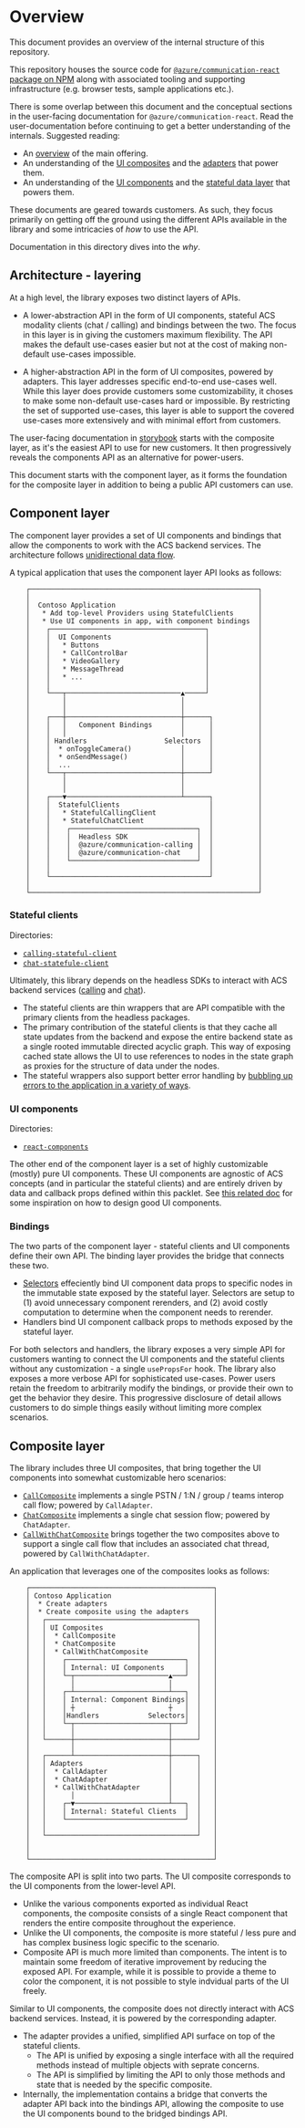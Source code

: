 # Overview

This document provides an overview of the internal structure of this repository.

This repository houses the source code for [`@azure/communication-react` package on NPM](https://www.npmjs.com/package/@azure/communication-react) along with associated tooling and supporting infrastructure (e.g. browser tests, sample applications etc.).

There is some overlap between this document and the conceptual sections in the user-facing documentation for `@azure/communication-react`. Read the user-documentation before continuing to get a better understanding of the internals. Suggested reading:

- An [overview](https://azure.github.io/communication-ui-library/?path=/docs/overview--page) of the main offering.
- An understanding of the [UI composites](https://azure.github.io/communication-ui-library/?path=/docs/quickstarts-composites--page) and the [adapters](https://azure.github.io/communication-ui-library/?path=/docs/composite-adapters--page) that power them.
- An understanding of the [UI components](https://azure.github.io/communication-ui-library/?path=/docs/overview-uicomponents--page) and the [stateful data layer](https://azure.github.io/communication-ui-library/?path=/docs/statefulclient-overview--page) that powers them.

These documents are geared towards customers. As such, they focus primarily on getting off the ground using the different APIs available in the library and some intricacies of _how_ to use the API.

Documentation in this directory dives into the _why_.

## Architecture - layering

At a high level, the library exposes two distinct layers of APIs.

- A lower-abstraction API in the form of UI components, stateful ACS modality clients (chat / calling) and bindings between the two. The focus in this layer is in giving the customers maximum flexibility. The API makes the default use-cases easier but not at the cost of making non-default use-cases impossible.

- A higher-abstraction API in the form of UI composites, powered by adapters. This layer addresses specific end-to-end use-cases well. While this layer does provide customers some customizability, it choses to make some non-default use-cases hard or impossible. By restricting the set of supported use-cases, this layer is able to support the covered use-cases more extensively and with minimal effort from customers.

The user-facing documentation in [storybook](https://azure.github.io/communication-ui-library) starts with the composite layer, as it's the easiest API to use for new customers. It then progressively reveals the components API as an alternative for power-users.

This document starts with the component layer, as it forms the foundation for the composite layer in addition to being a public API customers can use.

## Component layer

The component layer provides a set of UI components and bindings that allow the components to work with the ACS backend services. The architecture follows [unidirectional data flow](./ComponentDesign.md).

A typical application that uses the component layer API looks as follows:

        ┌────────────────────────────────────────────────────────┐
        │                                                        │
        │  Contoso Application                                   │
        │   * Add top-level Providers using StatefulClients      │
        │   * Use UI components in app, with component bindings  │
        │    ┌──────────────────────────────────────┐            │
        │    │  UI Components                       │            │
        │    │   * Buttons                          │            │
        │    │   * CallControlBar                   │            │
        │    │   * VideoGallery                     │            │
        │    │   * MessageThread                    │            │
        │    │   * ...                              │            │
        │    │                                      │            │
        │    └───┬────────────────────────────▲─────┘            │
        │        │                            │                  │
        │        │                            │                  │
        │    ┌───┼────────────────────────────┼──────┐           │
        │    │   │   Component Bindings       │      │           │
        │    │   │                            │      │           │
        │    │ Handlers                   Selectors  │           │
        │    │  * onToggleCamera()            │      │           │
        │    │  * onSendMessage()             │      │           │
        │    │  ...                           │      │           │
        │    └───┬────────────────────────────┼──────┘           │
        │        │                            │                  │
        │        │                            │                  │
        │    ┌───▼────────────────────────────┴──────┐           │
        │    │  StatefulClients                      │           │
        │    │   * StatefulCallingClient             │           │
        │    │   * StatefulChatClient                │           │
        │    │    ┌───────────────────────────────┐  │           │
        │    │    │  Headless SDK                 │  │           │
        │    │    │  @azure/communication-calling │  │           │
        │    │    │  @azure/communication-chat    │  │           │
        │    │    └───────────────────────────────┘  │           │
        │    │                                       │           │
        │    └───────────────────────────────────────┘           │
        │                                                        │
        └────────────────────────────────────────────────────────┘

### Stateful clients

Directories:
- [`calling-stateful-client`](../../packages/calling-stateful-client/)
- [`chat-statefule-client`](../../packages/chat-stateful-client/)

Ultimately, this library depends on the headless SDKs to interact with ACS backend services ([calling](https://www.npmjs.com/package/@azure/communication-calling) and [chat](https://www.npmjs.com/package/@azure/communication-chat)).

- The stateful clients are thin wrappers that are API compatible with the primary clients from the headless packages.
- The primary contribution of the stateful clients is that they cache all state updates from the backend and expose the entire backend state as a single rooted immutable directed acyclic graph. This way of exposing cached state allows the UI to use references to nodes in the state graph as proxies for the structure of data under the nodes.
- The stateful wrappers also support better error handling by [bubbling up errors to the application in a variety of ways](./ErrorReporting.md).

### UI components

Directories:
- [`react-components`](../../packages/react-components/)

The other end of the component layer is a set of highly customizable (mostly) pure UI components. These UI components are agnostic of ACS concepts (and in particular the stateful clients) and are entirely driven by data and callback props defined within this packlet. See [this related doc](./CustomizableComponent.md) for some inspiration on how to design good UI components.

### Bindings

The two parts of the component layer - stateful clients and UI components define their own API. The binding layer provides the bridge that connects these two.

- [Selectors](./WritingSelectors.md) effeciently bind UI component data props to specific nodes in the immutable state exposed by the stateful layer. Selectors are setup to (1) avoid unnecessary component rerenders, and (2) avoid costly computation to determine when the component needs to rerender.
- Handlers bind UI component callback props to methods exposed by the stateful layer.

For both selectors and handlers, the library exposes a very simple API for customers wanting to connect the UI components and the stateful clients without any customization - a single `usePropsFor` hook. The library also exposes a more verbose API for sophisticated use-cases. Power users retain the freedom to arbitrarily modify the bindings, or provide their own to get the behavior they desire. This progressive disclosure of detail allows customers to do simple things easily without limiting more complex scenarios.

## Composite layer

The library includes three UI composites, that bring together the UI components into somewhat customizable hero scenarios:

- [`CallComposite`](../../packages/react-composites/src/composites/CallComposite/) implements a single PSTN / 1:N / group / teams interop call flow; powered by `CallAdapter`.
- [`ChatComposite`](../../packages/react-composites/src/composites/ChatComposite/) implements a single chat session flow; powered by `ChatAdapter`.
- [`CallWithChatComposite`](../../packages/react-composites/src/composites/CallWithChatComposite/) brings together the two composites above to support a single call flow that includes an associated chat thread, powered by `CallWithChatAdapter`.

An application that leverages one of the composites looks as follows:

        ┌─────────────────────────────────────────────┐
        │ Contoso Application                         │
        │  * Create adapters                          │
        │  * Create composite using the adapters      │
        │   ┌─────────────────────────────────────┐   │
        │   │ UI Composites                       │   │
        │   │  * CallComposite                    │   │
        │   │  * ChatComposite                    │   │
        │   │  * CallWithChatComposite            │   │
        │   │    ┌─────────────────────────────┐  │   │
        │   │    │ Internal: UI Components     │  │   │
        │   │    └─┬───────────────────────▲───┘  │   │
        │   │      │                       │      │   │
        │   │    ┌─┴───────────────────────┴───┐  │   │
        │   │    │ Internal: Component Bindings│  │   │
        │   │    │ ┼                       ┼   │  │   │
        │   │    │Handlers            Selectors│  │   │
        │   │    └─┬───────────────────────┬───┘  │   │
        │   │      │                       │      │   │
        │   └──────┼───────────────────────┼──────┘   │
        │          │                       │          │
        │   ┌──────┴───────────────────────┼──────┐   │
        │   │ Adapters                     │      │   │
        │   │  * CallAdapter               │      │   │
        │   │  * ChatAdapter               │      │   │
        │   │  * CallWithChatAdapter       │      │   │
        │   │      │                       │      │   │
        │   │    ┌─▼───────────────────────┴───┐  │   │
        │   │    │ Internal: Stateful Clients  │  │   │
        │   │    └─────────────────────────────┘  │   │
        │   │                                     │   │
        │   └─────────────────────────────────────┘   │
        │                                             │
        │                                             │
        └─────────────────────────────────────────────┘

The composite API is split into two parts. The UI composite corresponds to the UI components from the lower-level API.
- Unlike the various components exported as individual React components, the composite consists of a single React component that renders the entire composite throughout the experience.
- Unlike the UI components, the composite is more stateful / less pure and has complex business logic specific to the scenario.
- Composite API is much more limited than components. The intent is to maintain some freedom of iterative improvement by reducing the exposed API. For example, while it is possible to provide a theme to color the component, it is not possible to style indvidual parts of the UI freely.

Similar to UI components, the composite does not directly interact with ACS backend services. Instead, it is powered by the corresponding adapter.
- The adapter provides a unified, simplified API surface on top of the stateful clients.
  - The API is unified by exposing a single interface with all the required methods instead of multiple objects with seprate concerns.
  - The API is simplified by limiting the API to only those methods and state that is needed by the specific composite.
- Internally, the implementation contains a bridge that converts the adapter API back into the bindings API, allowing the composite to use the UI components bound to the bridged bindings API.